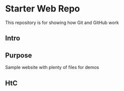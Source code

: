 # Starter Web Repo

This repository is for showing how Git and GitHub work

## Intro

## Purpose

Sample website with plenty of files for demos

## HtC
